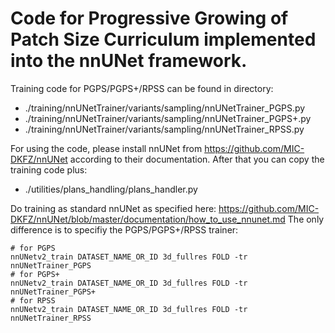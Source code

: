 # Code for Progressive Growing of Patch Size Curriculum implemented into the nnUNet framework.
Training code for PGPS/PGPS+/RPSS can be found in directory:

- ./training/nnUNetTrainer/variants/sampling/nnUNetTrainer_PGPS.py
- ./training/nnUNetTrainer/variants/sampling/nnUNetTrainer_PGPS+.py
- ./training/nnUNetTrainer/variants/sampling/nnUNetTrainer_RPSS.py

For using the code, please install nnUNet from https://github.com/MIC-DKFZ/nnUNet according to their documentation.
After that you can copy the training code plus:
- ./utilities/plans_handling/plans_handler.py

Do training as standard nnUNet as specified here: https://github.com/MIC-DKFZ/nnUNet/blob/master/documentation/how_to_use_nnunet.md
The only difference is to specifiy the PGPS/PGPS+/RPSS trainer:
```
# for PGPS
nnUNetv2_train DATASET_NAME_OR_ID 3d_fullres FOLD -tr nnUNetTrainer_PGPS
# for PGPS+
nnUNetv2_train DATASET_NAME_OR_ID 3d_fullres FOLD -tr nnUNetTrainer_PGPS+
# for RPSS
nnUNetv2_train DATASET_NAME_OR_ID 3d_fullres FOLD -tr nnUNetTrainer_RPSS
```
